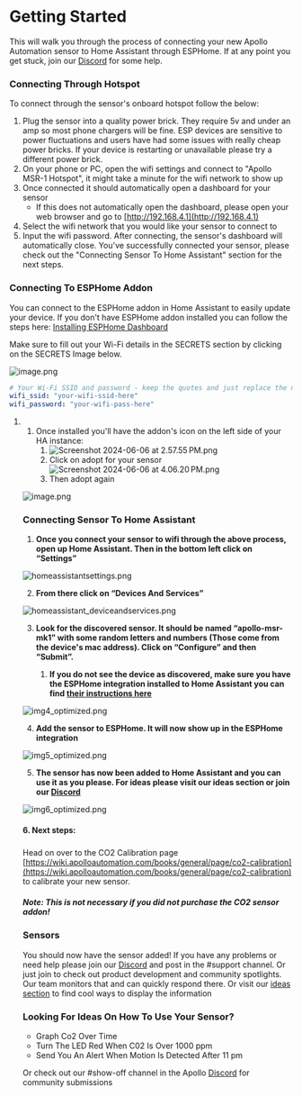 # Getting Started

This will walk you through the process of connecting your new Apollo Automation sensor to Home Assistant through ESPHome. If at any point you get stuck, join our [Discord](https://discord.gg/mMNgQPyF94) for some help.

### Connecting Through Hotspot

To connect through the sensor's onboard hotspot follow the below:

1. Plug the sensor into a quality power brick. They require 5v and under an amp so most phone chargers will be fine. ESP devices are sensitive to power fluctuations and users have had some issues with really cheap power bricks. If your device is restarting or unavailable please try a different power brick.
2. On your phone or PC, open the wifi settings and connect to "Apollo MSR-1 Hotspot", it might take a minute for the wifi network to show up
3. Once connected it should automatically open a dashboard for your sensor 
    - If this does not automatically open the dashboard, please open your web browser and go to [http://192.168.4.1](http://192.168.4.1)
4. Select the wifi network that you would like your sensor to connect to
5. Input the wifi password. After connecting, the sensor's dashboard will automatically close. You've successfully connected your sensor, please check out the "Connecting Sensor To Home Assistant" section for the next steps.

### Connecting To ESPHome Addon

You can connect to the ESPHome addon in Home Assistant to easily update your device. If you don't have ESPHome addon installed you can follow the steps here: [Installing ESPHome Dashboard](https://esphome.io/guides/getting_started_hassio.html)

Make sure to fill out your Wi-Fi details in the SECRETS section by clicking on the SECRETS Image below.

![image.png](../assets/9P0image.png)

```yaml
# Your Wi-Fi SSID and password - keep the quotes and just replace the name and password between the quotes!
wifi_ssid: "your-wifi-ssid-here"
wifi_password: "your-wifi-pass-here"
```

1. 1. Once installed you'll have the addon's icon on the left side of your HA instance: 
        1. ![Screenshot 2024-06-06 at 2.57.55 PM.png](../assets/screenshot-2024-06-06-at-2-57-55-pm.png)
        2. Click on adopt for your sensor![Screenshot 2024-06-06 at 4.06.20 PM.png](../assets/screenshot-2024-06-06-at-4-06-20-pm.png)
        3. Then adopt again
    
    ![image.png](../assets/image.png)
    
    ### Connecting Sensor To Home Assistant
    
    
    1. **Once you connect your sensor to wifi through the above process, open up Home Assistant. Then in the bottom left click on “Settings”**
    
    ![homeassistantsettings.png](../assets/homeassistantsettings.png)
    
    
    2. **From there click on “Devices And Services”**
    
    ![homeassistant_deviceandservices.png](../assets/homeassistant-deviceandservices.png)
    
    
    3. **Look for the discovered sensor. It should be named “apollo-msr-mk1” with some random letters and numbers (Those come from the device's mac address). Click on “Configure” and then “Submit”.**
        
        
        1. **If you do not see the device as discovered, make sure you have the ESPHome integration installed to Home Assistant you can find [their instructions here](https://esphome.io/guides/getting_started_hassio.html#connecting-your-device-to-home-assistant)**
    
    ![img4_optimized.png](../assets/img4-optimized.png)
    
    
    4. **Add the sensor to ESPHome. It will now show up in the ESPHome integration**
    
    ![img5_optimized.png](../assets/img5-optimized.png)
    
    
    5. **The sensor has now been added to Home Assistant and you can use it as you please. For ideas please visit our ideas section or join our [Discord](https://discord.gg/mMNgQPyF94)**
    
    ![img6_optimized.png](../assets/img6-optimized.png)
    
    #### 6. Next steps:
    
    #####   
    Head on over to the CO2 Calibration page [https://wiki.apolloautomation.com/books/general/page/co2-calibration](https://wiki.apolloautomation.com/books/general/page/co2-calibration) to calibrate your new sensor.
    
    ##### Note: This is not necessary if you did not purchase the CO2 sensor addon!  
    
    
    ### Sensors
    
    You should now have the sensor added! If you have any problems or need help please join our [Discord](https://discord.gg/mMNgQPyF94) and post in the #support channel. Or just join to check out product development and community spotlights. Our team monitors that and can quickly respond there. Or visit our [ideas section](https://wiki.apolloautomation.cloud/Ideas/MultisensorMk1) to find cool ways to display the information
    
    ### Looking For Ideas On How To Use Your Sensor?
    
    
    - Graph Co2 Over Time
    - Turn The LED Red When C02 Is Over 1000 ppm
    - Send You An Alert When Motion Is Detected After 11 pm
    
    Or check out our #show-off channel in the Apollo [Discord](https://discord.gg/mMNgQPyF94) for community submissions